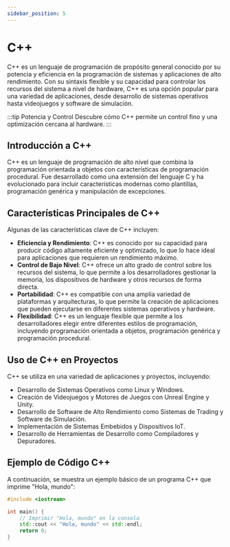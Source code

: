 ```yaml
---
sidebar_position: 5
---
```


# C++

C++ es un lenguaje de programación de propósito general conocido por su potencia y eficiencia en la programación de sistemas y aplicaciones de alto rendimiento. Con su sintaxis flexible y su capacidad para controlar los recursos del sistema a nivel de hardware, C++ es una opción popular para una variedad de aplicaciones, desde desarrollo de sistemas operativos hasta videojuegos y software de simulación.

:::tip Potencia y Control
Descubre cómo C++ permite un control fino y una optimización cercana al hardware.
:::

## Introducción a C++

C++ es un lenguaje de programación de alto nivel que combina la programación orientada a objetos con características de programación procedural. Fue desarrollado como una extensión del lenguaje C y ha evolucionado para incluir características modernas como plantillas, programación genérica y manipulación de excepciones.

## Características Principales de C++

Algunas de las características clave de C++ incluyen:

- **Eficiencia y Rendimiento**: C++ es conocido por su capacidad para producir código altamente eficiente y optimizado, lo que lo hace ideal para aplicaciones que requieren un rendimiento máximo.
- **Control de Bajo Nivel**: C++ ofrece un alto grado de control sobre los recursos del sistema, lo que permite a los desarrolladores gestionar la memoria, los dispositivos de hardware y otros recursos de forma directa.
- **Portabilidad**: C++ es compatible con una amplia variedad de plataformas y arquitecturas, lo que permite la creación de aplicaciones que pueden ejecutarse en diferentes sistemas operativos y hardware.
- **Flexibilidad**: C++ es un lenguaje flexible que permite a los desarrolladores elegir entre diferentes estilos de programación, incluyendo programación orientada a objetos, programación genérica y programación procedural.

## Uso de C++ en Proyectos

C++ se utiliza en una variedad de aplicaciones y proyectos, incluyendo:

- Desarrollo de Sistemas Operativos como Linux y Windows.
- Creación de Videojuegos y Motores de Juegos con Unreal Engine y Unity.
- Desarrollo de Software de Alto Rendimiento como Sistemas de Trading y Software de Simulación.
- Implementación de Sistemas Embebidos y Dispositivos IoT.
- Desarrollo de Herramientas de Desarrollo como Compiladores y Depuradores.

## Ejemplo de Código C++

A continuación, se muestra un ejemplo básico de un programa C++ que imprime "Hola, mundo":

```cpp
#include <iostream>

int main() {
    // Imprimir "Hola, mundo" en la consola
    std::cout << "Hola, mundo" << std::endl;
    return 0;
}
```
